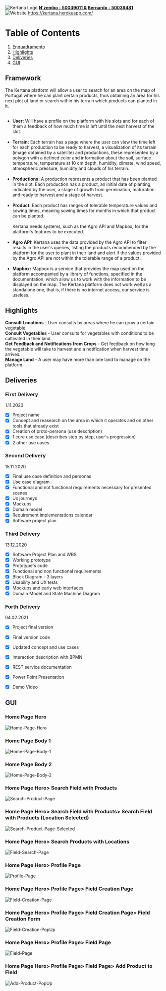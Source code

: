 ![Kertana Logo](https://github.com/Ivanilson-Costa18/Kertana/blob/master/Entregas/Entrega%20Final%20Kertana/poster-kertana.png) **[N'zembo - 50039011 &](https://github.com/Ivanilson-Costa18) [Bernardo - 50039481](https://github.com/Silvarini)**
<br> ![Website](https://img.shields.io/website?down_color=red&down_message=offline&up_color=green&up_message=online&url=https%3A%2F%2Fkertana.herokuapp.com%2F)            https://kertana.herokuapp.com/

# Table of Contents


1. [Enquadramento](#enquadramento)
2. [Highlights](#highlights)
3. [Deliveries](#deliveries)
4. [GUI](#gui)




## Framework
The Kertana platform will allow a user to search for an area on the map of Portugal where he can plant certain products, thus obtaining an area for his next plot of land or search within his terrain which products can planted in it.<br><br >
- **User:** Will have a profile on the platform with his slots and for each of them a feedback of how much time is left until the next harvest of the slot.<br><br>
- **Terrain:** Each terrain has a page where the user can view the time left for each production to be ready to harvest, a visualization of its terrain (image obtained by a satellite) and productions, these represented by a polygon with a defined color and information about the soil, surface temperature, temperature at 10 cm depth, humidity, climate, wind speed, atmospheric pressure, humidity and clouds of his terrain.<br><br>
- **Productions:** A production represents a product that has been planted in the slot. Each production has a product, an initial date of planting, indicated by the user, a stage of growth from germination, maturation and ready to harvest and a stage of harvest.<br><br>
- **Product:** Each product has ranges of tolerable temperature values and sowing times, meaning sowing times for months in which that product can be planted.<br><br>
Kertana needs systems, such as the Agro API and Mapbox, for the platform's features to be executed.<br><br>
- **Agro API:** Kertana uses the data provided by the Agro API to filter results in the user's queries, listing the products recommended by the platform for the user to plant in their land and alert if the values provided by the Agro API are not within the tolerable range of a product.<br><br>
- **Mapbox:** Mapbox is a service that provides the map used on the platform accompanied by a library of functions, specified in the documentation, which allow us to work with the information to be displayed on the map.
The Kertana platform does not work well as a standalone one, that is, if there is no internet access, our service is useless.



## Highlights
**Consult Locations** - User consults by areas where he can grow a certain vegetable.<br>
**Consult Vegetables** - User consults for vegetables with conditions to be cultivated in their land.<br>
**Get Feedback and Notifications from Crops** - Get feedback on how long the vegetable will take to harvest and a notification when harvest time arrives.<br>
**Manage Land** - A user may have more than one land to manage on the platform.<br>

## Deliveries

### First Delivery
  1.11.2020
- [x] Project name
- [x] Concept and reasearch on the area in which it operates and on other tools that already exist
- [x] Creation of proto-persona (use description)
- [x] 1 core use case (describes step by step, user's progression)
- [x] 2 other use cases

### Second Delivery
  15.11.2020
- [x] Final use case definition and personas
- [x] Use case diagram
- [x] Functional and not functional requirements necessary for presented scenes
- [x] Ux journeys
- [X] Mockups
- [x] Domain model
- [x] Requirement implementations calendar
- [x] Software project plan

### Third Delivery
  13.12.2020
- [x] Software Project Plan and WBS
- [x] Working prototype
- [x] Prototype's code
- [x] Functional and non functional requirements
- [x] Block Diagram - 3 layers 
- [x] Usability and UX tests
- [x] Mockups and early web interfaces
- [x] Domain Model and State Machine Diagram 

### Forth Delivery
  04.02.2021
- [x] Project final version
- [x] Final version code
- [x] Updated concept and use cases
- [x] Interaction description with BPMN 
- [x] REST service documentation
- [x] Power Point Presentation
- [x] Demo Video 


## GUI
### Home Page Hero
![Home-Page-Hero](https://github.com/Ivanilson-Costa18/Kertana/blob/master/GUI/Home%20Hero.png)
### Home Page Body 1
![Home-Page-Body-1](https://github.com/Ivanilson-Costa18/Kertana/blob/master/GUI/Home%20Body%201.png)
### Home Page Body 2
![Home-Page-Body-2](https://github.com/Ivanilson-Costa18/Kertana/blob/master/GUI/Home%20Body%202.png)
### Home Page Hero> Search Field with Products
![Search-Product-Page](https://github.com/Ivanilson-Costa18/Kertana/blob/master/GUI/Product%20Search.png)
### Home Page Hero> Search Field with Products> Search Field with Products (Location Selected)
![Search-Product-Page-Selected](https://github.com/Ivanilson-Costa18/Kertana/blob/master/GUI/Product%20Search%20Selected%20Location.png)
### Home Page Hero> Search Products with Locations
![Field-Search-Page](https://github.com/Ivanilson-Costa18/Kertana/blob/master/GUI/search-page-location.png)
### Home Page Hero> Profile Page
![Profile-Page](https://github.com/Ivanilson-Costa18/Kertana/blob/master/GUI/Profile.png)
### Home Page Hero> Profile Page> Field Creation Page
![Field-Creation-Page](https://github.com/Ivanilson-Costa18/Kertana/blob/master/GUI/Field%20Creation.png?raw=true)
### Home Page Hero> Profile Page> Field Creation Page> Field Creation Form
![Field-Creation-PopUp](https://github.com/Ivanilson-Costa18/Kertana/blob/master/GUI/Creat%20Field.png?raw=true)
### Home Page Hero> Profile Page> Field Page
![Field-Page](https://github.com/Ivanilson-Costa18/Kertana/blob/master/GUI/Field.png)
### Home Page Hero> Profile Page> Field Page> Add Product to Field
![Add-Product-PopUp](https://github.com/Ivanilson-Costa18/Kertana/blob/master/GUI/field-page-add-product.png)
